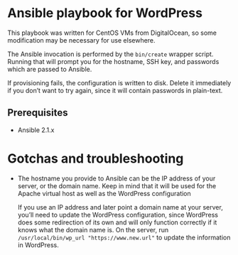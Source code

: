 # Ansible playbook for WordPress

This playbook was written for CentOS VMs from DigitalOcean, so some
modification may be necessary for use elsewhere.

The Ansible invocation is performed by the `bin/create` wrapper
script.  Running that will prompt you for the hostname, SSH key, and
passwords which are passed to Ansible.

If provisioning fails, the configuration is written to disk.  Delete
it immediately if you don’t want to try again, since it will contain
passwords in plain-text.

## Prerequisites

- Ansible 2.1.x

# Gotchas and troubleshooting

- The hostname you provide to Ansible can be the IP address of your
  server, or the domain name.  Keep in mind that it will be used for
  the Apache virtual host as well as the WordPress configuration

  If you use an IP address and later point a domain name at your
  server, you’ll need to update the WordPress configuration, since
  WordPress does some redirection of its own and will only function
  correctly if it knows what the domain name is.  On the server, run
  `/usr/local/bin/wp_url "https://www.new.url"` to update the
  information in WordPress.
